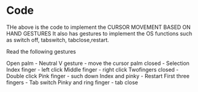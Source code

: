# Code
THe above is the code to implement the CURSOR MOVEMENT BASED ON HAND GESTURES 
It also has gestures to implement the OS functions such as switch off, tabswitch, tabclose,restart.

Read the following gestures 

Open palm -  Neutral
V gesture - move the cursor
palm closed - Selection
Index finger - left click
Middle finger - right click
Twofingers closed - Double click
Pink finger - such down
Index and pinky - Restart
First three fingers - Tab switch
Pinky and ring finger - tab close
